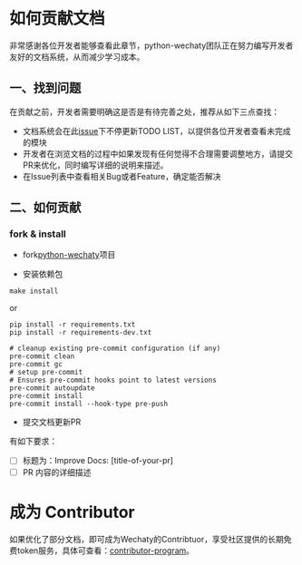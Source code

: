 # 如何贡献文档

非常感谢各位开发者能够查看此章节，python-wechaty团队正在努力编写开发者友好的文档系统，从而减少学习成本。

## 一、找到问题

在贡献之前，开发者需要明确这是否是有待完善之处，推荐从如下三点查找：

* 文档系统会在此[issue](https://github.com/wechaty/python-wechaty/issues/201)下不停更新TODO LIST，以提供各位开发者查看未完成的模块
* 开发者在浏览文档的过程中如果发现有任何觉得不合理需要调整地方，请提交PR来优化，同时编写详细的说明来描述。
* 在Issue列表中查看相关Bug或者Feature，确定能否解决

## 二、如何贡献

### fork & install

* fork[python-wechaty](https://github.com/wechaty/python-wechaty)项目

* 安装依赖包

```shell
make install
```

or

```shell
pip install -r requirements.txt
pip install -r requirements-dev.txt

# cleanup existing pre-commit configuration (if any)
pre-commit clean
pre-commit gc
# setup pre-commit
# Ensures pre-commit hooks point to latest versions
pre-commit autoupdate
pre-commit install
pre-commit install --hook-type pre-push
```

* 提交文档更新PR

有如下要求：

- [ ] 标题为：Improve Docs: [title-of-your-pr]
- [ ] PR 内容的详细描述

# 成为 Contributor

如果优化了部分文档，即可成为Wechaty的Contribtuor，享受社区提供的长期免费token服务，具体可查看：[contributor-program](https://wechaty.js.org/docs/contributor-program/)。
